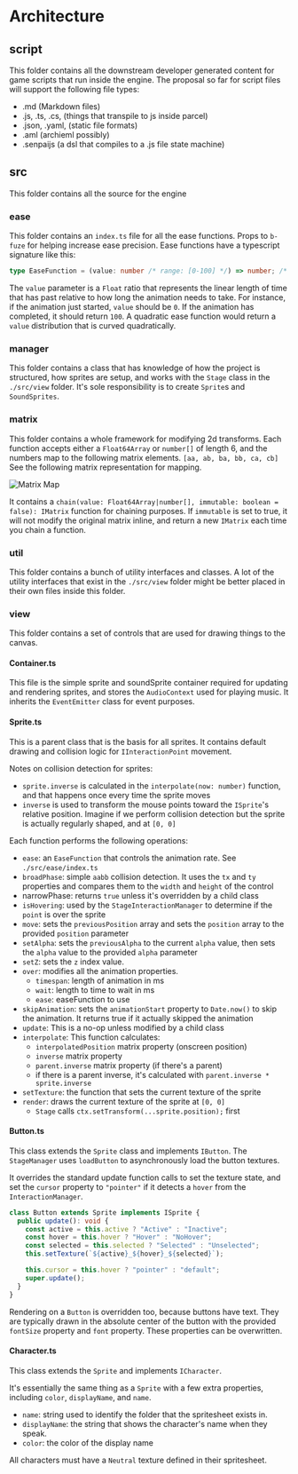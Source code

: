 # Architecture

## script

This folder contains all the downstream developer generated content for game scripts that run inside the engine. The proposal so far for script files will support the following file types:

- .md (Markdown files)
- .js, .ts, .cs,  (things that transpile to js inside parcel)
- .json, .yaml, (static file formats)
- .aml (archieml possibly)
- .senpaijs (a dsl that compiles to a .js file state machine)

## src

This folder contains all the source for the engine

### ease

This folder contains an `index.ts` file for all the ease functions. Props to `b-fuze` for helping increase ease precision. Ease functions have a typescript signature like this:

```ts
type EaseFunction = (value: number /* range: [0-100] */) => number; /* range: [0-100] */
```

The `value` parameter is a `Float` ratio that represents the linear length of time that has past relative to how long the animation needs to take. For instance, if the animation just started, `value` should be `0`. If the animation has completed, it should return `100`.  A quadratic ease function would return a `value` distribution that is curved quadratically.

### manager

This folder contains a class that has knowledge of how the project is structured, how sprites are setup, and works with the `Stage` class in the `./src/view` folder. It's sole responsibility is to create `Sprite`s and `SoundSprites`.

### matrix

This folder contains a whole framework for modifying 2d transforms. Each function accepts either a `Float64Array` or `number[]` of length 6, and the numbers map to the following matrix elements. `[aa, ab, ba, bb, ca, cb]` See the following matrix representation for mapping.

![Matrix Map](https://cdn.pbrd.co/images/HvnXB9x.png)

It contains a `chain(value: Float64Array|number[], immutable: boolean = false): IMatrix` function for chaining purposes.  If `immutable` is set to true, it will not modify the original matrix inline, and return a new `IMatrix` each time you chain a function.

### util

This folder contains a bunch of utility interfaces and classes. A lot of the utility interfaces that exist in the `./src/view` folder might be better placed in their own files inside this folder.

### view

This folder contains a set of controls that are used for drawing things to the canvas.

#### Container.ts

This file is the simple sprite and soundSprite container required for updating and rendering sprites, and stores the `AudioContext` used for playing music. It inherits the `EventEmitter` class for event purposes.

#### Sprite.ts

This is a parent class that is the basis for all sprites. It contains default drawing and collision logic for `IInteractionPoint` movement.

Notes on collision detection for sprites:

- `sprite.inverse` is calculated in the `interpolate(now: number)` function, and that happens once every time the sprite moves
- `inverse` is used to transform the mouse points toward the `ISprite`'s relative position. Imagine if we perform collision detection but the sprite is actually regularly shaped, and at `[0, 0]`

Each function performs the following operations:

- `ease`: an `EaseFunction` that controls the animation rate. See `./src/ease/index.ts`
- `broadPhase`: simple `aabb` collision detection. It uses the `tx` and `ty` properties and compares them to the `width` and `height` of the control
- narrowPhase: returns `true` unless it's overridden by a child class
- `isHovering`: used by the `StageInteractionManager` to determine if the `point` is over the sprite
- `move`: sets the `previousPosition` array and sets the `position` array to the provided `position` parameter
- `setAlpha`: sets the `previousAlpha` to the current `alpha` value, then sets the `alpha` value to the provided `alpha` parameter
- `setZ`: sets the `z` index value.
- `over`: modifies all the animation properties.
  - `timespan`: length of animation in ms
  - `wait`: length to time to wait in ms
  - `ease`: easeFunction to use
- `skipAnimation`: sets the `animationStart` property to `Date.now()` to skip the animation. It returns true if it actually skipped the animation
- `update`: This is a no-op unless modified by a child class
- `interpolate`: This function calculates:
  - `interpolatedPosition` matrix property (onscreen position)
  - `inverse` matrix property
  - `parent.inverse` matrix property (if there's a parent)
  - if there is a parent inverse, it's calculated with `parent.inverse * sprite.inverse`
- `setTexture`: the function that sets the current texture of the sprite
- `render`: draws the current texture of the sprite at `[0, 0]`
  - `Stage` calls `ctx.setTransform(...sprite.position);` first

#### Button.ts

This class extends the `Sprite` class and implements `IButton`. The `StageManager` uses `loadButton` to asynchronously load the button textures.

It overrides the standard update function calls to set the texture state, and set the `cursor` property to `"pointer"` if it detects a `hover` from the `InteractionManager`.

```ts
class Button extends Sprite implements ISprite {
  public update(): void {
    const active = this.active ? "Active" : "Inactive";
    const hover = this.hover ? "Hover" : "NoHover";
    const selected = this.selected ? "Selected" : "Unselected";
    this.setTexture(`${active}_${hover}_${selected}`);

    this.cursor = this.hover ? "pointer" : "default";
    super.update();
  }
}
```

Rendering on a `Button` is overridden too, because buttons have text. They are typically drawn in the absolute center of the button with the provided `fontSize` property and `font` property. These properties can be overwritten.

#### Character.ts

This class extends the `Sprite` and implements `ICharacter`.

It's essentially the same thing as a `Sprite` with a few extra properties, including `color`, `displayName`, and `name`.

- `name`: string used to identify the folder that the spritesheet exists in.
- `displayName`: the string that shows the character's name when they speak.
- `color`: the color of the display name

All characters must have a `Neutral` texture defined in their spritesheet.
